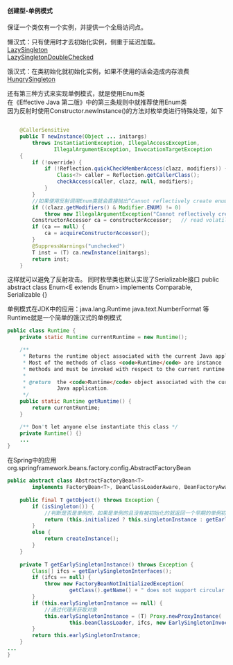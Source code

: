 #### 创建型-单例模式
保证一个类仅有一个实例，并提供一个全局访问点。

懒汉式：只有使用时才去初始化实例，侧重于延迟加载。  
[LazySingleton](https://github.com/Egnaxela/java_journey_learning/blob/master/src/com/designPattern/creational/singleton/LazySingleton.java)   
[LazySingletonDoubleChecked](https://github.com/Egnaxela/java_journey_learning/blob/master/src/com/designPattern/creational/singleton/LazySingletonDoubleChecked.java)
  
饿汉式：在类初始化就初始化实例，如果不使用的话会造成内存浪费  
[HungrySingleton](https://github.com/Egnaxela/java_journey_learning/blob/master/src/com/designPattern/creational/singleton/HungrySingleton.java)

还有第三种方式来实现单例模式，就是使用Enum类  
在《Effective Java 第二版》中的第三条规则中就推荐使用Enum类  
因为反射时使用Constructor.newInstance()的方法对枚举类进行特殊处理，如下
```java

    @CallerSensitive
    public T newInstance(Object ... initargs)
        throws InstantiationException, IllegalAccessException,
               IllegalArgumentException, InvocationTargetException
    {
        if (!override) {
            if (!Reflection.quickCheckMemberAccess(clazz, modifiers)) {
                Class<?> caller = Reflection.getCallerClass();
                checkAccess(caller, clazz, null, modifiers);
            }
        }
        //如果使用反射调用Enum类就会直接抛出“Cannot reflectively create enum objects” 异常
        if ((clazz.getModifiers() & Modifier.ENUM) != 0)
            throw new IllegalArgumentException("Cannot reflectively create enum objects");
        ConstructorAccessor ca = constructorAccessor;   // read volatile
        if (ca == null) {
            ca = acquireConstructorAccessor();
        }
        @SuppressWarnings("unchecked")
        T inst = (T) ca.newInstance(initargs);
        return inst;
    }
```
这样就可以避免了反射攻击。
同时枚举类也默认实现了Serializable接口    public abstract class Enum<E extends Enum<E>> implements Comparable<E>, Serializable {}

单例模式在JDK中的应用：java.lang.Runtime  java.text.NumberFormat 等  
Runtime就是一个简单的饿汉式的单例模式
```java
public class Runtime {
    private static Runtime currentRuntime = new Runtime();

    /**
     * Returns the runtime object associated with the current Java application.
     * Most of the methods of class <code>Runtime</code> are instance
     * methods and must be invoked with respect to the current runtime object.
     *
     * @return  the <code>Runtime</code> object associated with the current
     *          Java application.
     */
    public static Runtime getRuntime() {
        return currentRuntime;
    }

    /** Don't let anyone else instantiate this class */
    private Runtime() {}
    ...
}
```

在Spring中的应用  org.springframework.beans.factory.config.AbstractFactoryBean<T>
	
```java
public abstract class AbstractFactoryBean<T>
		implements FactoryBean<T>, BeanClassLoaderAware, BeanFactoryAware, InitializingBean, DisposableBean {
		
	public final T getObject() throws Exception {
		if (isSingleton()) {
			//判断是否是单例的，如果是单例的且没有被初始化的就返回一个早期的单例初始化对象
			return (this.initialized ? this.singletonInstance : getEarlySingletonInstance());
		}
		else {
			return createInstance();
		}
	}
	
	private T getEarlySingletonInstance() throws Exception {
		Class[] ifcs = getEarlySingletonInterfaces();
		if (ifcs == null) {
			throw new FactoryBeanNotInitializedException(
					getClass().getName() + " does not support circular references");
		}
		if (this.earlySingletonInstance == null) {
			//通过代理来获取对象
			this.earlySingletonInstance = (T) Proxy.newProxyInstance(
					this.beanClassLoader, ifcs, new EarlySingletonInvocationHandler());
		}
		return this.earlySingletonInstance;
	}
...
}
```



